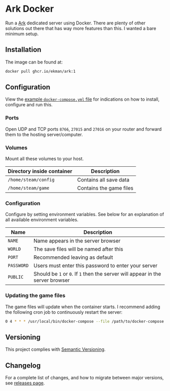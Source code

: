 # Ark Docker

Run a [Ark](https://store.steampowered.com/app/892970/Ark/) dedicated server using Docker. There are plenty of other solutions out there that has way more features than this. I wanted a bare minimum setup.

## Installation

The image can be found at:

```sh
docker pull ghcr.io/ekman/ark:1
```

## Configuration

View the [example `docker-compose.yml` file](docker-compose.yml) for indications on how to install, configure and run this.

### Ports

Open UDP and TCP ports `8766`, `27015` and `27016` on your router and forward them to the hosting server/computer.

### Volumes

Mount all these volumes to your host.

| Directory inside container | Description |
| --- | --- |
| `/home/steam/config` | Contains all save data |
| `/home/steam/game` | Contains the game files |

### Configuration

Configure by setting environment variables. See below for an explanation of all available environment variables.

| Name | Description |
| --- | --- |
| `NAME` | Name appears in the server browser |
| `WORLD` | The save files will be named after this |
| `PORT` | Recommended leaving as default |
| `PASSWORD` | Users must enter this password to enter your server |
| `PUBLIC` | Should be `1` or `0`. If `1` then the server will appear in the server browser |


### Updating the game files

The game files will update when the container starts. I recommend adding the following cron job to
continuously restart the server:

```sh
0 4 * * * /usr/local/bin/docker-compose --file /path/to/docker-compose.yml restart ark >/dev/null 2>&1
```

## Versioning

This project complies with [Semantic Versioning](https://semver.org/).

## Changelog

For a complete list of changes, and how to migrate between major versions, see [releases page](https://github.com/Ekman/ark-docker/releases).
